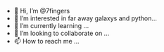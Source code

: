 - 👋 Hi, I’m @7fingers
- 👀 I’m interested in far away galaxys and python...
- 🌱 I’m currently learning ...
- 💞️ I’m looking to collaborate on ...
- 📫 How to reach me ...

<!---
7fingers/7fingers is a ✨ special ✨ repository because its `README.md` (this file) appears on your GitHub profile.
You can click the Preview link to take a look at your changes.
--->
